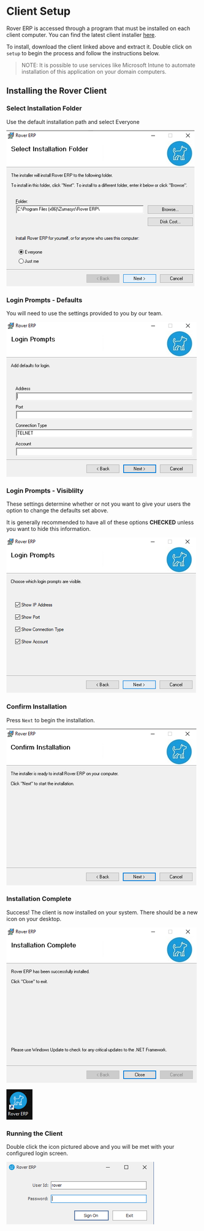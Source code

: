 # Client Setup

<PageHeader />

Rover ERP is accessed through a program that must be installed on each client computer. You can find the latest client installer [here](https://roverdesktop.blob.core.windows.net/apps/rover-installer-1.7.11.zip).
<!-- TODO: Update to point to @latest link -->

To install, download the client linked above and extract it. Double click on `setup` to begin the process and follow the instructions below.

> NOTE: It is possible to use services like Microsoft Intune to automate installation of this application on your domain computers.

## Installing the Rover Client

### Select Installation Folder

Use the default installation path and select Everyone

![Select Installation Folder](./select-install.png)

### Login Prompts - Defaults

You will need to use the settings provided to you by our team.

![Login Prompts - Defaults](./login-default.png)

### Login Prompts - Visiblilty

These settings determine whether or not you want to give your users the option to change the defaults set above.

It is generally recommended to have all of these options **CHECKED** unless you want to hide this information.

![Login Prompts - Visiblilty](./login-visibility.png)

### Confirm Installation

Press `Next` to begin the installation.

![Confirm Installation](./confirm-install.png)

### Installation Complete

Success! The client is now installed on your system. There should be a new icon on your desktop.

![Installation Complete](./install-complete.png)

![Desktop Icon](./desktop-icon.png)

### Running the Client

Double click the icon pictured above and you will be met with your configured login screen.

![Login Prompt](./login-prompt.png)

<PageFooter />
